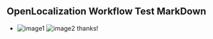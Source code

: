 ## OpenLocalization Workflow Test MarkDown
* ![image1](.\2447dd30-8ca7-4bc0-b815-1ab83a325625.PNG)   ![image2](.\558330f4-9a01-41f2-800a-7c189cbce288.png) 
thanks!
